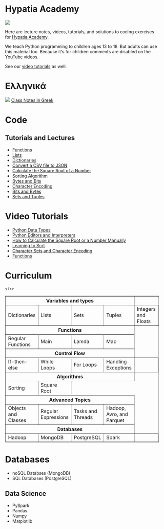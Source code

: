 # Hypatia Academy 
![](https://github.com/werowe/HypatiaAcademy/blob/master/images/logo.png)

Here are lecture notes, videos, tutorials, and solutions to coding exercises for [Hypatia Academy](https://hypatiaacademy.io/en/index.html).

We teach Python programming to children ages 13 to 18.  But adults can use this material too.  Because it's for children comments are disabled on the YouTube videos.

See our [video tutorials](https://www.youtube.com/channel/UCmdy7GcXxuzetz1yWTTrLEA) as well.


# Ελληνικά
![](https://github.com/werowe/HypatiaAcademy/blob/master/images/greek.png) [Class Notes in Greek](https://github.com/werowe/HypatiaAcademy/blob/master/greek/README.md)

# Code

## Tutorials and Lectures
* [Functions](https://github.com/werowe/HypatiaAcademy/blob/master/functions.ipynb)
* [Lists](https://github.com/werowe/HypatiaAcademy/blob/master/Array.ipynb)
* [Dictionaries](https://github.com/werowe/HypatiaAcademy/blob/master/dictionaries.ipynb)
* [Convert a CSV file to JSON](https://github.com/werowe/HypatiaAcademy/blob/master/convertCSVtoJSON.py)
* [Calculate the Square Root of a Number](https://github.com/werowe/HypatiaAcademy/blob/master/squareRoot.ipynb)
* [Sorting Algorithm](https://github.com/werowe/HypatiaAcademy/blob/master/sortAlgorithm.py)
* [Bytes and Bits](https://github.com/werowe/HypatiaAcademy/blob/master/bitsAndBytes.ipynb)
* [Character Encoding](https://github.com/werowe/HypatiaAcademy/blob/master/character%20encoding.ipynb)
* [Bits and Bytes](https://github.com/werowe/HypatiaAcademy/blob/master/bitsAndBytes.ipynb)
* [Sets and Tuples](https://github.com/werowe/HypatiaAcademy/blob/master/tuplesAndSetsLecture.ipynb)



# Video Tutorials

* [Python Data Types](https://youtu.be/oVk6z4sfzAQ)
* [Python Editors and Interpreters](https://youtu.be/oXvs7cZ84PQ)
* [How to Calculate the Square Root or a Number Manually](https://youtu.be/6u6oOUiia2Q)
* [Learning to Sort](https://www.youtube.com/watch?v=6T6VNN8Qs4I)
* [Character Sets and Character Encoding](https://youtu.be/nVdgxm0ah1c)
* [Functions](https://youtu.be/N3iFuashvjM)



# Curriculum



<table border="1">
  <tr>
    <th colspan="4">Variables and types</th>
    </tr>
    <tr>
    <td>Dictionaries</td><td> Lists </td><td>Sets</td><td>Tuples </td> 
      <td>Integers and Floats</td><td> Strings </td><td>JSON</td><td>Dates and Times</td>   
   </tr>

 <tr>
 <th colspan="4">Functions</th>
 <tr>
 </tr>    
  <td>Regular Functions</td><td>Main</td><td>Lamda</td><td>Map</td>  
 </tr>
 
  <tr>
    <th colspan="4">Control Flow </th>
  </tr>
    <tr>
  <td>If-then-else</td><td> While Loops </td><td> For Loops </td><td>Handling Exceptions</td><td>  
    </tr>
  <tr>
   <th colspan="4">Algorithms</th>
   </tr> 
   <tr>
   <td>Sorting</td><td> Square Root </td> 
   </tr>
   
    <tr>
   <th colspan="4">Advanced Topics</th>
  </tr>
  <tr>
  <td>Objects and Classes</td>
<td>Regular Expressions</td>
<td>Tasks and Threads</td>
<td>Hadoop, Avro, and Parquet</td>
   </tr>
     
   <tr>
   <th colspan="4">Databases</th>
  </tr>
  <tr>
  <td>Hadoop</td><td>MongoDB</td><td>PostgreSQL</td><td>Spark</td><td>  
   </tr>
 
     
</table>
 
 
 
 
 


# Databases

* noSQL Databses (MongoDB)
* SQL Databases (PostgreSQL)

## Data Science
* PySpark
* Pandas
* Numpy
* Matplotlib





